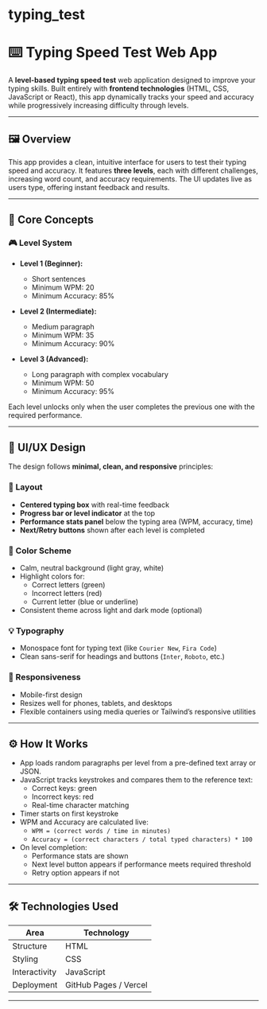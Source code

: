 # typing_test
# ⌨️ Typing Speed Test Web App

A **level-based typing speed test** web application designed to improve your typing skills. Built entirely with **frontend technologies** (HTML, CSS, JavaScript or React), this app dynamically tracks your speed and accuracy while progressively increasing difficulty through levels.

---

## 🖼️ Overview

This app provides a clean, intuitive interface for users to test their typing speed and accuracy. It features **three levels**, each with different challenges, increasing word count, and accuracy requirements. The UI updates live as users type, offering instant feedback and results.

---

## 🧠 Core Concepts

### 🎮 Level System

- **Level 1 (Beginner):**
  - Short sentences
  - Minimum WPM: 20
  - Minimum Accuracy: 85%

- **Level 2 (Intermediate):**
  - Medium paragraph
  - Minimum WPM: 35
  - Minimum Accuracy: 90%

- **Level 3 (Advanced):**
  - Long paragraph with complex vocabulary
  - Minimum WPM: 50
  - Minimum Accuracy: 95%

Each level unlocks only when the user completes the previous one with the required performance.

---

## 🎨 UI/UX Design

The design follows **minimal, clean, and responsive** principles:

### 🧱 Layout

- **Centered typing box** with real-time feedback
- **Progress bar or level indicator** at the top
- **Performance stats panel** below the typing area (WPM, accuracy, time)
- **Next/Retry buttons** shown after each level is completed

### 🎨 Color Scheme

- Calm, neutral background (light gray, white)
- Highlight colors for:
  - Correct letters (green)
  - Incorrect letters (red)
  - Current letter (blue or underline)
- Consistent theme across light and dark mode (optional)

### 💡 Typography

- Monospace font for typing text (like `Courier New`, `Fira Code`)
- Clean sans-serif for headings and buttons (`Inter`, `Roboto`, etc.)

### 📱 Responsiveness

- Mobile-first design
- Resizes well for phones, tablets, and desktops
- Flexible containers using media queries or Tailwind’s responsive utilities

---

## ⚙️ How It Works

- App loads random paragraphs per level from a pre-defined text array or JSON.
- JavaScript tracks keystrokes and compares them to the reference text:
  - Correct keys: green
  - Incorrect keys: red
  - Real-time character matching
- Timer starts on first keystroke
- WPM and Accuracy are calculated live:
  - `WPM = (correct words / time in minutes)`
  - `Accuracy = (correct characters / total typed characters) * 100`
- On level completion:
  - Performance stats are shown
  - Next level button appears if performance meets required threshold
  - Retry option appears if not

---

## 🛠️ Technologies Used

| Area        | Technology           |
|-------------|----------------------|
| Structure   | HTML                 |
| Styling     | CSS                  |
| Interactivity | JavaScript         |
| Deployment | GitHub Pages / Vercel |

---


